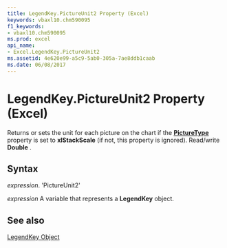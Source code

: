 ```yaml
---
title: LegendKey.PictureUnit2 Property (Excel)
keywords: vbaxl10.chm590095
f1_keywords:
- vbaxl10.chm590095
ms.prod: excel
api_name:
- Excel.LegendKey.PictureUnit2
ms.assetid: 4e620e99-a5c9-5ab0-305a-7ae8ddb1caab
ms.date: 06/08/2017
---
```



# LegendKey.PictureUnit2 Property (Excel)

Returns or sets the unit for each picture on the chart if the  **[PictureType ](Excel.LegendKey.PictureType.md)** property is set to **xlStackScale** (if not, this property is ignored). Read/write **Double** .


## Syntax

 _expression_. 'PictureUnit2'

 _expression_ A variable that represents a **LegendKey** object.


## See also


[LegendKey Object](Excel.LegendKey(objec).md)


